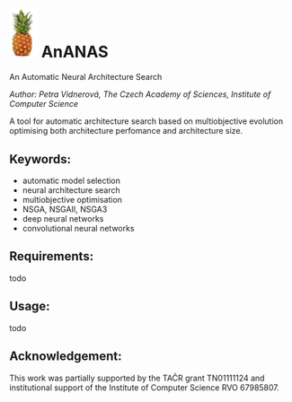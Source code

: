 # <img src="fig/ananas.png" width="50px"/> AnANAS
An Automatic Neural Architecture Search 


*Author: Petra Vidnerová, The Czech Academy of Sciences, Institute of Computer Science*

A tool for automatic architecture search based on multiobjective evolution optimising 
both architecture perfomance and architecture size.  

## Keywords:
- automatic model selection
- neural architecture search 
- multiobjective optimisation
- NSGA, NSGAII, NSGA3
- deep neural networks 
- convolutional neural networks

## Requirements:

todo 

## Usage:

 todo 
 
## Acknowledgement: 
This work  was partially supported by the TAČR grant TN01111124 
and institutional support of the Institute of Computer Science RVO 67985807.
